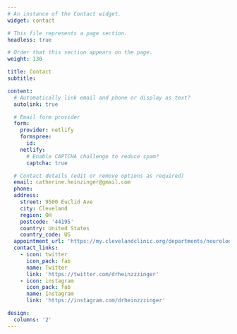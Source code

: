 ```yaml
---
# An instance of the Contact widget.
widget: contact

# This file represents a page section.
headless: true

# Order that this section appears on the page.
weight: 130

title: Contact
subtitle:

content:
  # Automatically link email and phone or display as text?
  autolink: true

  # Email form provider
  form:
    provider: netlify
    formspree:
      id:
    netlify:
      # Enable CAPTCHA challenge to reduce spam?
      captcha: true

  # Contact details (edit or remove options as required)
  email: catherine.heinzinger@gmail.com
  phone: 
  address:
    street: 9500 Euclid Ave
    city: Cleveland
    region: OH
    postcode: '44195'
    country: United States
    country_code: US
  appointment_url: 'https://my.clevelandclinic.org/departments/neurological/depts/sleep-disorders'
  contact_links:
    - icon: twitter
      icon_pack: fab
      name: Twitter
      link: 'https://twitter.com/drheinzzzinger'
    - icon: instagram
      icon_pack: fab
      name: Instagram
      link: 'https://instagram.com/drheinzzzinger'

design:
  columns: '2'
---
```

